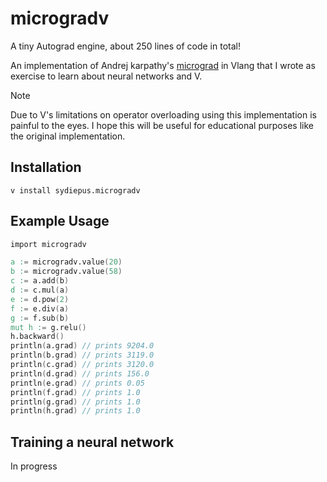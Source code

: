 # microgradv

A tiny Autograd engine, about 250 lines of code in total!

An implementation of Andrej karpathy's [micrograd](https://github.com/karpathy/micrograd) in Vlang that I wrote as exercise to learn about neural networks and V. 

> [!NOTE]
> Due to V's limitations on operator overloading using this implementation is painful to the eyes.
> I hope this will be useful for educational purposes like the original implementation.

## Installation

```v install sydiepus.microgradv```

## Example Usage

```v
import microgradv

a := microgradv.value(20)
b := microgradv.value(58)
c := a.add(b)
d := c.mul(a)
e := d.pow(2)
f := e.div(a)
g := f.sub(b)
mut h := g.relu()
h.backward()
println(a.grad) // prints 9204.0
println(b.grad) // prints 3119.0
println(c.grad) // prints 3120.0
println(d.grad) // prints 156.0
println(e.grad) // prints 0.05
println(f.grad) // prints 1.0
println(g.grad) // prints 1.0
println(h.grad) // prints 1.0
```

## Training a neural network

In progress
